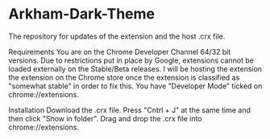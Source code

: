 # Arkham-Dark-Theme
The repository for updates of the extension and the host .crx file.

Requirements
You are on the Chrome Developer Channel 64/32 bit versions. Due to restrictions put in place by Google, extensions cannot be loaded externally on the Stable/Beta releases. I will be hosting the extension the extension on the Chrome store once the extension is classified as "somewhat stable" in order to fix this.
You have "Developer Mode" ticked on chrome://extensions.

Installation
Download the .crx file.
Press "Cntrl + J" at the same time and then click "Show in folder".
Drag and drop the .crx file into chrome://extensions.
